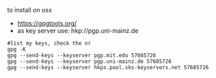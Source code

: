 
to install on osx
- https://gpgtools.org/
- as key server use: hkp://pgp.uni-mainz.de

```
#list my keys, check the nr
gpg -K
gpg --send-keys --keyserver pgp.mit.edu 57685726
gpg --send-keys --keyserver pgp.uni-mainz.de 57685726
gpg --send-keys --keyserver hkps.pool.sks-keyservers.net 57685726
```
